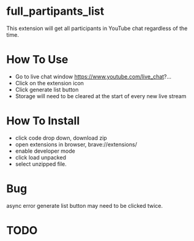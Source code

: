 # full_partipants_list
This extension will get all participants in YouTube chat regardless of the time.

# How To Use
- Go to live chat window https://www.youtube.com/live_chat?...
- Click on the extension icon
- Click generate list button
- Storage will need to be cleared at the start of every new live stream

# How To Install
- click code drop down, download zip
- open extensions in browser, brave://extensions/
- enable developer mode 
- click load unpacked
- select unzipped file.

# Bug
async error generate list button may need to be clicked twice.

# TODO
